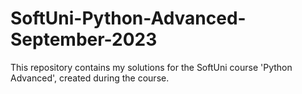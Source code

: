 # SoftUni-Python-Advanced-September-2023
This repository contains my solutions for the SoftUni course 'Python Advanced', created during the course.
